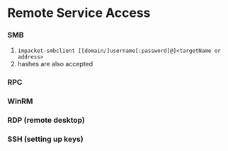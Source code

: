 # Remote Service Access 

### SMB

1. `impacket-smbclient [[domain/]username[:password]@]<targetName or address> `
2. hashes are also accepted

### RPC


### WinRM


### RDP (remote desktop)


### SSH (setting up keys)


